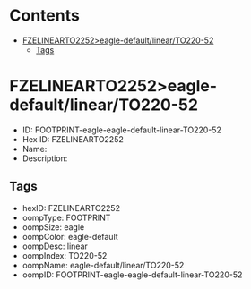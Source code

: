 



Contents
========

* [FZELINEARTO2252>eagle-default/linear/TO220-52](#fzelinearto2252eagle-defaultlinearto220-52)
	* [Tags](#tags)

# FZELINEARTO2252>eagle-default/linear/TO220-52

- ID: FOOTPRINT-eagle-eagle-default-linear-TO220-52
- Hex ID: FZELINEARTO2252
- Name: 
- Description: 

## Tags

- hexID: FZELINEARTO2252
- oompType: FOOTPRINT
- oompSize: eagle
- oompColor: eagle-default
- oompDesc: linear
- oompIndex: TO220-52
- oompName: eagle-default/linear/TO220-52
- oompID: FOOTPRINT-eagle-eagle-default-linear-TO220-52
